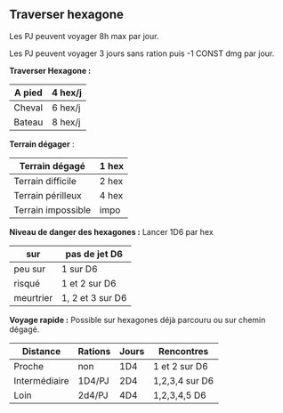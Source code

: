 ## Traverser hexagone

Les PJ peuvent voyager 8h max par jour.

Les PJ peuvent voyager 3 jours sans ration puis -1 CONST dmg par jour.

**Traverser Hexagone :**

| A pied | 4 hex/j |
| ------ | ------- |
| Cheval | 6 hex/j |
| Bateau | 8 hex/j |

**Terrain dégager** :

| Terrain dégagé     | 1 hex |
| ------------------ | ----- |
| Terrain difficile  | 2 hex |
| Terrain périlleux  | 4 hex |
| Terrain impossible | impo  |

**Niveau de danger des hexagones :** 
Lancer 1D6 par hex 

| sur       | pas de jet D6    |
| --------- | ---------------- |
| peu sur   | 1 sur D6         |
| risqué    | 1 et 2 sur D6    |
| meurtrier | 1, 2 et 3 sur D6 |

**Voyage rapide :**
Possible sur hexagones déjà parcouru ou sur chemin dégagé.


| Distance      | Rations | Jours | Rencontres     |
| ------------- | ------- | ----- | -------------- |
| Proche        | non     | 1D4   | 1 et 2 sur D6  |
| Intermédiaire | 1D4/PJ  | 2D4   | 1,2,3,4 sur D6 |
| Loin          | 2d4/PJ  | 4D4   | 1,2,3,4,5 D6   |
